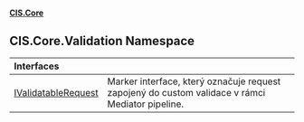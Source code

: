 #### [CIS.Core](index.md 'index')

## CIS.Core.Validation Namespace

| Interfaces | |
| :--- | :--- |
| [IValidatableRequest](CIS.Core.Validation.IValidatableRequest.md 'CIS.Core.Validation.IValidatableRequest') | Marker interface, který označuje request zapojený do custom validace v rámci Mediator pipeline. |
